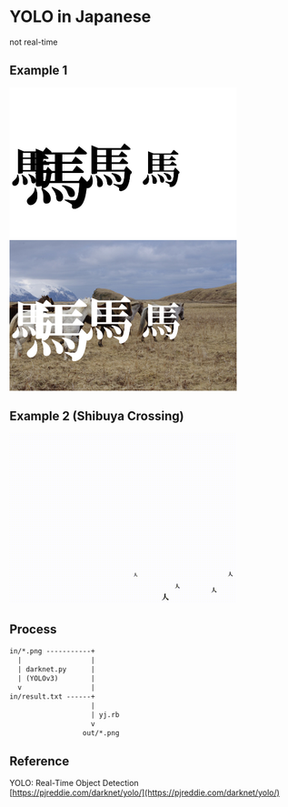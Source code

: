 # YOLO in Japanese

not real-time

## Example 1

<img src="./img/horses_0.png" width="400">

<img src="./img/horses_1.png" width="400">

## Example 2 (Shibuya Crossing)

<img src="./img/shibuya.gif" width="400">

## Process

    in/*.png -----------+
      |                 |
      | darknet.py      |
      | (YOLOv3)        |
      v                 |
    in/result.txt ------+
                        |
                        | yj.rb
                        v
                      out/*.png

## Reference

YOLO: Real-Time Object Detection  
[https://pjreddie.com/darknet/yolo/](https://pjreddie.com/darknet/yolo/)
